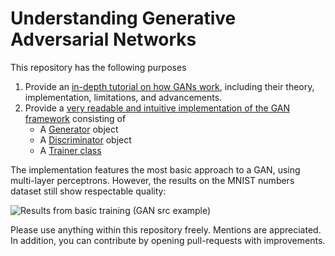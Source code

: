 # Understanding Generative Adversarial Networks

This repository has the following purposes
1. Provide an [in-depth tutorial on how GANs work](https://github.com/rdvhoorn/GAN-Understandable-AI/blob/main/A-Z%20GAN%20tutorial.ipynb), including their theory, implementation, limitations, and advancements.
2. Provide a [very readable and intuitive implementation of the GAN framework](https://github.com/rdvhoorn/GAN-Understandable-AI/tree/main/src) consisting of 
    - A [Generator](https://github.com/rdvhoorn/GAN-Understandable-AI/blob/main/src/generator.py) object
    - A [Discriminator](https://github.com/rdvhoorn/GAN-Understandable-AI/blob/main/src/discriminator.py) object
    - A [Trainer class](https://github.com/rdvhoorn/GAN-Understandable-AI/blob/main/src/gan_trainer.py)

The implementation features the most basic approach to a GAN, using multi-layer perceptrons. However, the results
on the MNIST numbers dataset still show respectable quality:

![Results from basic training (GAN src example)](https://github.com/rdvhoorn/GAN-Understandable-AI/blob/main/images/results_plot.png)

Please use anything within this repository freely. Mentions are appreciated. In addition, you can contribute by opening pull-requests with improvements. 